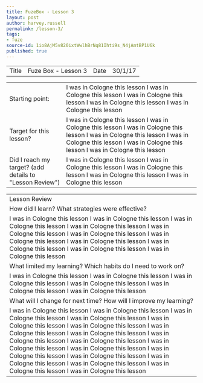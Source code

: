```yaml
---
title: FuzeBox - Lesson 3
layout: post
author: harvey.russell
permalink: /lesson-3/
tags:
- fuze
source-id: 1io8AjM5v820ixtWwlhBrNq81Ihti9s_N4jAmtBP1U6k
published: true
---
```

<table>
  <tr>
    <td>Title</td>
    <td>Fuze Box - Lesson 3</td>
    <td>Date</td>
    <td>30/1/17</td>
  </tr>
</table>


<table>
  <tr>
    <td>Starting point:</td>
    <td>I was in Cologne this lesson I was in Cologne this lesson I was in Cologne this lesson I was in Cologne this lesson I was in Cologne this lesson</td>
  </tr>
  <tr>
    <td>Target for this lesson?</td>
    <td>I was in Cologne this lesson I was in Cologne this lesson I was in Cologne this lesson I was in Cologne this lesson I was in Cologne this lesson I was in Cologne this lesson I was in Cologne this lesson</td>
  </tr>
  <tr>
    <td>Did I reach my target? 
(add details to "Lesson Review")</td>
    <td>I was in Cologne this lesson I was in Cologne this lesson I was in Cologne this lesson I was in Cologne this lesson I was in Cologne this lesson</td>
  </tr>
</table>


<table>
  <tr>
    <td>Lesson Review</td>
  </tr>
  <tr>
    <td>How did I learn? What strategies were effective? </td>
  </tr>
  <tr>
    <td>I was in Cologne this lesson I was in Cologne this lesson I was in Cologne this lesson I was in Cologne this lesson I was in Cologne this lesson I was in Cologne this lesson I was in Cologne this lesson I was in Cologne this lesson I was in Cologne this lesson I was in Cologne this lesson I was in Cologne this lesson</td>
  </tr>
  <tr>
    <td>What limited my learning? Which habits do I need to work on? </td>
  </tr>
  <tr>
    <td>I was in Cologne this lesson I was in Cologne this lesson I was in Cologne this lesson I was in Cologne this lesson I was in Cologne this lesson I was in Cologne this lesson</td>
  </tr>
  <tr>
    <td>What will I change for next time? How will I improve my learning?</td>
  </tr>
  <tr>
    <td>I was in Cologne this lesson I was in Cologne this lesson I was in Cologne this lesson I was in Cologne this lesson I was in Cologne this lesson I was in Cologne this lesson I was in Cologne this lesson I was in Cologne this lesson I was in Cologne this lesson I was in Cologne this lesson I was in Cologne this lesson I was in Cologne this lesson I was in Cologne this lesson I was in Cologne this lesson I was in Cologne this lesson I was in Cologne this lesson I was in Cologne this lesson I was in Cologne this lesson</td>
  </tr>
</table>


<html>
<body>
<script async src="//pagead2.googlesyndication.com/pagead/js/adsbygoogle.js"></script>
<!-- Harvey's Homepage GitHub -->
<ins class="adsbygoogle"
     style="display:inline-block;width:300px;height:600px"
     data-ad-client="ca-pub-6511363593802184"
     data-ad-slot="6190424553"></ins>
<script>
(adsbygoogle = window.adsbygoogle || []).push({});
</script>
<body>
<html>


